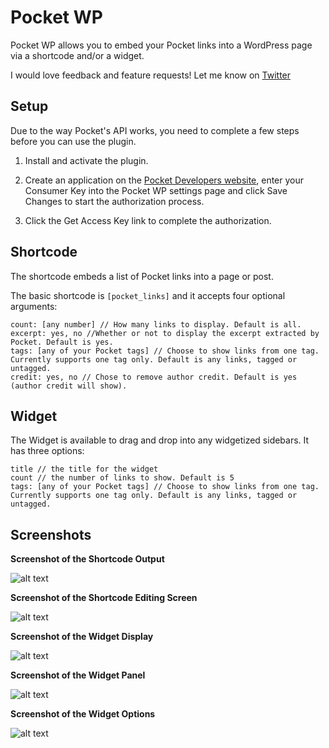 Pocket WP
===

Pocket WP allows you to embed your Pocket links into a WordPress page via a shortcode and/or a widget.

I would love feedback and feature requests! Let me know on [Twitter](https://twitter.com/ciaransm)

## Setup
Due to the way Pocket's API works, you need to complete a few steps before you can use the plugin.

1. Install and activate the plugin.

2. Create an application on the [Pocket Developers website](http://getpocket.com/developer/apps/new), enter your Consumer Key into the Pocket WP settings page and click Save Changes to start the authorization process.

3. Click the Get Access Key link to complete the authorization.

## Shortcode

The shortcode embeds a list of Pocket links into a page or post.

The basic shortcode is `[pocket_links]` and it accepts four optional arguments:
```
count: [any number] // How many links to display. Default is all.
excerpt: yes, no //Whether or not to display the excerpt extracted by Pocket. Default is yes.
tags: [any of your Pocket tags] // Choose to show links from one tag. Currently supports one tag only. Default is any links, tagged or untagged.
credit: yes, no // Chose to remove author credit. Default is yes (author credit will show).
```

## Widget

The Widget is available to drag and drop into any widgetized sidebars. It has three options:

```
title // the title for the widget
count // the number of links to show. Default is 5
tags: [any of your Pocket tags] // Choose to show links from one tag. Currently supports one tag only. Default is any links, tagged or untagged.
```

## Screenshots

**Screenshot of the Shortcode Output**

![alt text](https://raw.githubusercontent.com/ciaranmahoney/Pocket-WP/master/screenshots/shortcode-display.png)

**Screenshot of the Shortcode Editing Screen**

![alt text](https://raw.githubusercontent.com/ciaranmahoney/Pocket-WP/master/screenshots/shortcode-page.png)

**Screenshot of the Widget Display**

![alt text](https://raw.githubusercontent.com/ciaranmahoney/Pocket-WP/master/screenshots/widget-display.png)

**Screenshot of the Widget Panel**

![alt text](https://raw.githubusercontent.com/ciaranmahoney/Pocket-WP/master/screenshots/widget-label.png)

**Screenshot of the Widget Options**

![alt text](https://raw.githubusercontent.com/ciaranmahoney/Pocket-WP/master/screenshots/widget-options.png)

